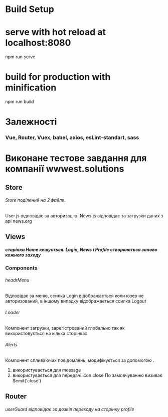 # Build Setup

# serve with hot reload at localhost:8080
npm run serve

# build for production with minification
npm run build

# Залежності

### Vue, Router, Vuex, babel, axios, esLint-standart, sass


# Виконане тестове завдання для компанії wwwest.solutions

## Store
###### Store поділений на 2 файли.

User.js відповідає за авторизацію.
News.js відповідає за загрузки даних з api news.org

## Views
##### сторінка Home кешується. Login, News і Profile створюються заново кожного заходу

### Components

###### headrMenu
Відповідає за меню, ссилка Login відображається коли юзер не авторизований, в іншому випадку відображається ссилка Logout

###### Loader
Компонент загрузки, зарегістрований глобально так як використовується на кілька сторінках

###### Alerts
Компонент спливаючих повідомлень, модифікується за допомогою <slot>.
1. <slot> використувається для message
2. <slot> використувається для передачі icon close
По замовчуванню визиває $emit('close')

## Router 
###### userGuard відповідає за дозвіл переходу на сторінку profile



